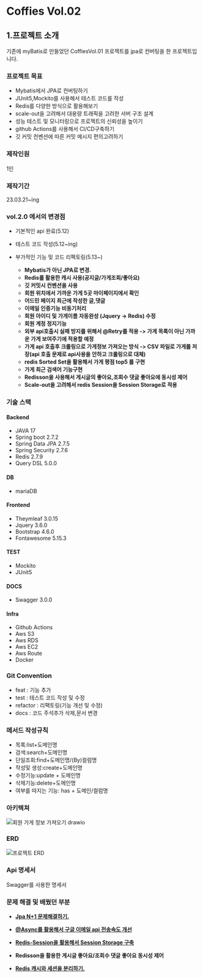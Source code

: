# Coffies Vol.02

## 1.프로젝트 소개

 기존에 myBatis로 만들었던 CoffiesVol.01 프로젝트를 jpa로 컨버팅을 한 프로젝트입니다. 

### 프로젝트 목표

- Mybatis에서 JPA로 컨버팅하기
- JUnit5,Mockito를 사용해서 테스트 코드를 작성
- Redis를 다양한 방식으로 활용해보기
- scale-out을 고려해서 대용량 트래픽을 고려한 서버 구조 설계
- 성능 테스트 및 모니터링으로 프로젝트의 신뢰성을 높이기
- github Actions를 사용해서 CI/CD구축하기
- 깃 커밋 컨벤션에 따른 커밋 메시지 편의고려하기

### 제작인원

1인

### 제작기간

23.03.21~ing

### vol.2.0 에서의 변경점

- 기본적인 api 완료(5.12)


- 테스트 코드 작성(5.12~ing)


- 부가적인 기능 및 코드 리팩토링(5.13~)
    
    - **Mybatis가 아닌 JPA로 변경.**
    - **Redis를 활용한 캐시 사용(공지글/가게조회/좋아요)**
    - **깃 커밋시 컨벤션을 사용**
    - **회원 위치에서 가까운 가게 5곳 마이페이지에서 확인**
    - **어드민 페이지 최근에 작성한 글,댓글**
    - **이메일 인증기능 비동기처리**
    - **회원 아이디 및 가게이름 자동완성 (Jquery -> Redis) 수정**
    - **회원 계정 정지기능**
    - **외부 api호출시 실패 방지를 위해서 @Retry를 적용 -> 가게 목록이 아닌 가까운 가게 보여주기에 적용할 예정**
    - **가게 api 호출후 크롤링으로 가게정보 가져오는 방식 -> CSV 파일로 가게를 저장(api 호출 문제로 api사용을 안하고 크롤링으로 대체)**
    - **redis Sorted Set을 활용해서 가게 평점 top5 를 구현**
    - **가게 최근 검색어 기능구현**
    - **Redisson을 사용해서 게시글의 좋아요,조회수 댓글 좋아요에 동시성 제어**
    - **Scale-out을 고려해서 redis Session을 Session Storage로 적용**
    


### 기술 스택
  
#### Backend

- JAVA 17
- Spring boot 2.7.2
- Spring Data JPA 2.7.5
- Spring Security 2.7.6
- Redis 2.7.9
- Query DSL 5.0.0

#### DB

- mariaDB

#### Frontend

- Theymleaf 3.0.15
- Jquery 3.6.0
- Bootstrap 4.6.0
- Fontawesome 5.15.3

#### TEST

- Mockito
- JUnit5

#### DOCS

- Swagger 3.0.0

#### Infra

- Github Actions
- Aws S3
- Aws RDS
- Aws EC2
- Aws Route
- Docker

### Git Convention

- feat : 기능 추가
- test : 테스트 코드 작성 및 수정
- refactor : 리팩토링(기능 개선 및 수정)
- docs : 코드 주석추가 삭제,문서 변경

### 메서드 작성규칙

- 목록:list+도메인명
- 검색:search+도메인명
- 단일조회:find+도메인명/(By)컬럼명
- 작성및 생성:create+도메인명
- 수정기능:update + 도메인명
- 삭제기능:delete+도메인명
- 여부를 따지는 기능: has + 도메인/컬럼명

### 아키텍쳐

![회원 가게 정보 가져오기 drawio](https://github.com/well0924/coffie_placeVol.02/assets/89343159/b80163a1-24b1-46f6-80f8-b5f1ba9ed2d7)

### ERD

![프로젝트 ERD](https://github.com/well0924/coffie_placeVol.02/assets/89343159/085c6641-e14f-45a0-8113-f4f317c5a218)


### Api 명세서

Swagger를 사용한 명세서


### 문제 해결 및 배웠던 부분

- **[Jpa N+1 문제해결하기.](https://codingweb.tistory.com/130)**


- **[@Async를 활용해서 구글 이메일 api 전송속도 개선](https://codingweb.tistory.com/146)**


- **[Redis-Session을 활용해서 Session Storage 구축](https://codingweb.tistory.com/197)**


- **Redisson을 활용한 게시글 좋아요/조회수 댓글 좋아요 동시성 제어**


- **[Redis 캐시와 세션을 분리하기.](https://codingweb.tistory.com/195)**



